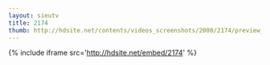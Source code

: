 ```yaml
---
layout: sieutv
title: 2174
thumb: http://hdsite.net/contents/videos_screenshots/2000/2174/preview_360p.mp4.jpg
---
```

{% include iframe src='http://hdsite.net/embed/2174' %}
 
